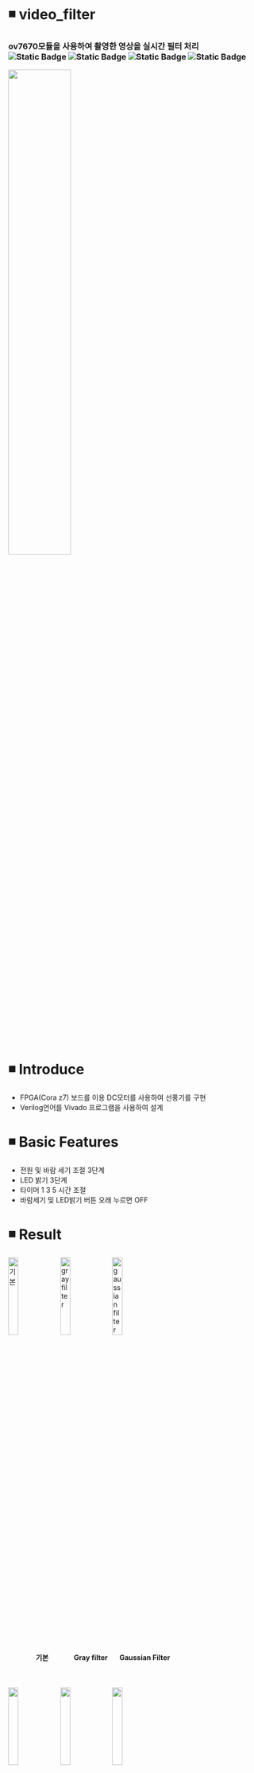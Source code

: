 # ◾ video_filter
<h3> ov7670모듈을 사용하여 촬영한 영상을 실시간 필터 처리 <img alt="Static Badge" src="https://img.shields.io/badge/Verilog-08298A"> <img alt="Static Badge" src="https://img.shields.io/badge/Vivado-F2F5A9"> <img alt="Static Badge" src="https://img.shields.io/badge/C-00599C"> <img alt="Static Badge" src="https://img.shields.io/badge/STM32-2ECCFA">  </h3>
<img src = "https://github.com/user-attachments/assets/8899ab6e-868d-42c8-b3a2-9d17f91574af" width="50%" height="50%">

# ◾ Introduce
* FPGA(Cora z7) 보드를 이용 DC모터를 사용하여 선풍기를 구현
* Verilog언어를 Vivado 프로그램을 사용하여 설계

# ◾ Basic Features
* 전원 및 바람 세기 조절 3단계
* LED 밝기 3단계
* 타이머 1 3 5 시간 조절
* 바람세기 및 LED밝기 버튼 오래 누르면 OFF

# ◾ Result
<img src = "https://github.com/user-attachments/assets/ab9abec8-197f-42a5-aea1-247d60930c00" alt="기본" width="20%" height="20%"> <img src = "https://github.com/user-attachments/assets/fc543efe-dd6e-4af5-a1fc-5c295609636d" width="20%" height="20%" alt="gray filter"> <img src = "https://github.com/user-attachments/assets/40cb7219-14d9-4518-bb26-55786ff2c956" width="20%" height="20%" title="gaussian filter">   
   
   &nbsp;&nbsp;&nbsp;&nbsp;&nbsp;&nbsp;&nbsp;&nbsp;&nbsp;&nbsp;&nbsp;&nbsp;&nbsp;&nbsp;**기본**&nbsp;&nbsp;&nbsp;&nbsp;&nbsp;&nbsp;&nbsp;&nbsp;&nbsp;&nbsp;&nbsp;&nbsp; **Gray filter**&nbsp;&nbsp;&nbsp;&nbsp;&nbsp;&nbsp;**Gaussian Filter**   
<br>   
<br>
<img src = "https://github.com/user-attachments/assets/5aa2380d-f92d-4078-8f9b-177d08ad660f" width="20%" height="20%"> <img src = "https://github.com/user-attachments/assets/683e49a2-b767-4d8a-bff9-e8466f891f99" width="20%" height="20%"> <img src = "https://github.com/user-attachments/assets/9b464e86-3807-42c1-b598-67e6636029ed" width="20%" height="20%">   
sobel(-) sobel sobel(+)

# ◾ Operation Video
* 동작 영상 : https://youtube.com/shorts/G9N37caUjqk?feature=share

# ◾ PPT
https://docs.google.com/presentation/d/18f-8hb3fsiFemCm_-nXAMFwp7X6uXBuc/edit?usp=sharing&ouid=115252002698098783286&rtpof=true&sd=true

